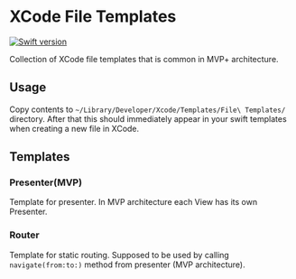 # XCode File Templates

[![Swift version](https://img.shields.io/badge/swift-3.2-green.svg)](#swift_version)

Collection of XCode file templates that is common in MVP+ architecture.

## Usage

Copy contents to `~/Library/Developer/Xcode/Templates/File\ Templates/` directory. After that this should immediately appear in your swift templates when creating a new file in XCode.

## Templates


### Presenter(MVP)

Template for presenter. 
In MVP architecture each View has its own Presenter.

### Router

Template for static routing. 
Supposed to be used by calling `navigate(from:to:)` method from presenter (MVP architecture). 




